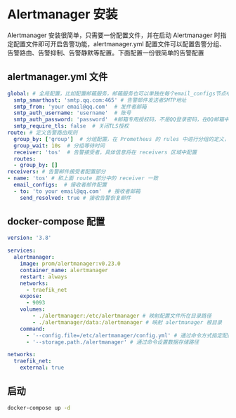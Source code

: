# Alertmanager 安装

Alertmanager 安装很简单，只需要一份配置文件，并在启动 Alertmanager 时指定配置文件即可开启告警功能，alertmanager.yml 配置文件可以配置告警分组、告警路由、告警抑制、告警静默等配置。下面配置一份很简单的告警配置

## alertmanager.yml 文件
```yaml
global: # 全局配置，比如配置邮箱服务，邮箱服务也可以单独在每个email_configs节点中进行配置
  smtp_smarthost: 'smtp.qq.com:465' # 告警邮件发送者SMTP地址
  smtp_from: 'your email@qq.com'  # 发件者邮箱
  smtp_auth_username: 'username'  # 账号
  smtp_auth_password: 'password'  #邮箱专用授权码，不是QQ登录密码，在QQ邮箱中设置
  smtp_require_tls: false  # 关闭TLS授权
route: # 定义告警路由规则
  group_by: ['group']  # 分组配置，在 Prometheus 的 rules 中进行分组的定义，一个分组内的告警会在一个邮件中
  group_wait: 10s  # 分组等待时间
  receiver: 'tos'  # 告警接受者，具体信息将在 receivers 区域中配置
  routes:
  - group_by: []
receivers: # 告警邮件接受者配置部分
- name: 'tos' # 和上面 route 部分中的 receiver 一致
  email_configs:  # 接收者邮件配置
  - to: 'to your email@qq.com'  # 接收者邮箱
    send_resolved: true # 接收告警恢复邮件
```

## docker-compose 配置

```yaml
version: '3.8'

services:
  alertmanager:
    image: prom/alertmanager:v0.23.0
    container_name: alertmanager
    restart: always
    networks:
      - traefik_net
    expose:
      - 9093
    volumes:
        - ./alertmanager:/etc/alertmanager # 映射配置文件所在目录路径
        - ./alertmanager/data:/alertmanager # 映射 alertmanager 根目录
    command:
      - '--config.file=/etc/alertmanager/config.yml' # 通过命令方式指定配置文件
      - '--storage.path./alertmanager' # 通过命令设置数据存储路径

networks:
  traefik_net:
    external: true
```

## 启动

```sh
docker-compose up -d
```
